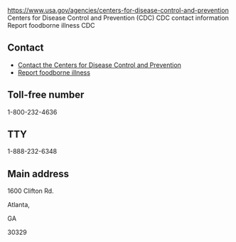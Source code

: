

https://www.usa.gov/agencies/centers-for-disease-control-and-prevention
Centers for Disease Control and Prevention (CDC)
CDC contact information
Report foodborne illness CDC

Contact
-------

* [Contact the Centers for Disease Control and Prevention](https://wwwn.cdc.gov/dcs/ContactUs/Form)
* [Report foodborne illness](https://www.cdc.gov/foodsafety/outbreaks/investigating-outbreaks/report-illness/index.html)

Toll-free number
----------------

1-800-232-4636

TTY
---

1-888-232-6348

Main address
------------

1600 Clifton Rd.
  

Atlanta,

GA

30329
